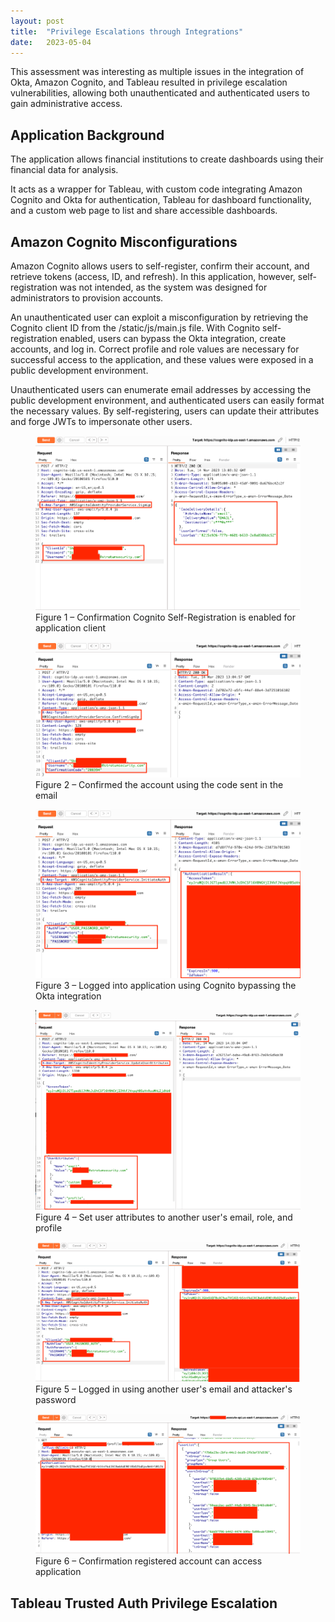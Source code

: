 ```yaml
---
layout: post
title:  "Privilege Escalations through Integrations"
date:   2023-05-04
---
```


This assessment was interesting as multiple issues in the integration of Okta, Amazon Cognito, and Tableau resulted in privilege escalation vulnerabilities, allowing both unauthenticated and authenticated users to gain administrative access.

## Application Background
The application allows financial institutions to create dashboards using their financial data for analysis.

It acts as a wrapper for Tableau, with custom code integrating Amazon Cognito and Okta for authentication, Tableau for dashboard functionality, and a custom web page to list and share accessible dashboards.

## Amazon Cognito Misconfigurations
Amazon Cognito allows users to self-register, confirm their account, and retrieve tokens (access, ID, and refresh). In this application, however, self-registration was not intended, as the system was designed for administrators to provision accounts.

An unauthenticated user can exploit a misconfiguration by retrieving the Cognito client ID from the /static/js/main.js file. With Cognito self-registration enabled, users can bypass the Okta integration, create accounts, and log in. Correct profile and role values are necessary for successful access to the application, and these values were exposed in a public development environment.

Unauthenticated users can enumerate email addresses by accessing the public development environment, and authenticated users can easily format the necessary values. By self-registering, users can update their attributes and forge JWTs to impersonate other users.

<figure>
  <img src="/assets/img/2023/signup-account-takeover-1.png">
  <figcaption>Figure 1 – Confirmation Cognito Self-Registration is enabled for application client</figcaption>
</figure>  

<figure>
  <img src="/assets/img/2023/signup-account-takeover-2.png">
  <figcaption>Figure 2 – Confirmed the account using the code sent in the email</figcaption>
</figure>  

<figure>
  <img src="/assets/img/2023/signup-account-takeover-3.png">
  <figcaption>Figure 3 – Logged into application using Cognito bypassing the Okta integration</figcaption>
</figure>  

<figure>
  <img src="/assets/img/2023/signup-account-takeover-4.png">
  <figcaption>Figure 4 – Set user attributes to another user's email, role, and profile</figcaption>
</figure>  

<figure>
  <img src="/assets/img/2023/signup-account-takeover-5.png">
  <figcaption>Figure 5 – Logged in using another user's email and attacker's password</figcaption>
</figure>  

<figure>
  <img src="/assets/img/2023/signup-account-takeover-6.png">
  <figcaption>Figure 6 – Confirmation registered account can access application</figcaption>
</figure>  

## Tableau Trusted Auth Privilege Escalation

